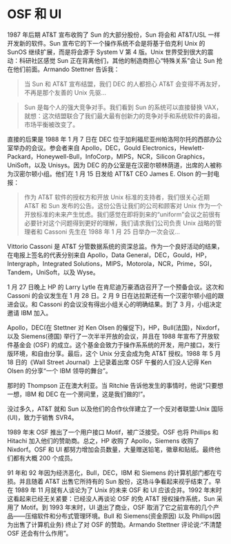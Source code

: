 # OSF 和 UI

1987 年后期 AT&T 宣布收购了 Sun 的大部分股份，Sun 将会和 AT&T/USL 一样开发新的软件。Sun 宣布它的下一个操作系统不会是将基于伯克利 Unix 的 SunOS 继续扩展，而是将会源于 System V 第 4 版。Unix 世界受到很大的震动：科研社区感觉 Sun 正在背离他们，其他的制造商担心“特殊关系”会让 Sun 抢在他们前面。Armando Stettner 告诉我：

> 当 Sun 和 AT&T 宣布结盟，我们 DEC 的人都担心 AT&T 会变得不再友好，不再是那个友善的 Unix 先驱...

> Sun 是每个人的强大竞争对手。我们看到 Sun 的系统可以直接替换 VAX，就想：这次结盟联合了我们最大最有创新力的竞争对手和系统软件的鼻祖，市场平衡被改变了。

直接的后果是 1988 年 1 月 7 日在 DEC 位于加利福尼亚州帕洛阿尔托的西部办公室举办的会议。参会者来自 Apollo，DEC，Gould Electronics，Hewlett-Packard，Honeywell-Bull，InfoCorp，MIPS，NCR，Silicon Graphics，UniSoft，以及 Unisys。因为 DEC 的办公室是在汉密尔顿林荫道，出席的人被称为汉密尔顿小组。他们在 1 月 15 日发给 ATT&T CEO James E. Olson 的一封电报：

> 作为 AT&T 软件的授权方和开放 Unix 标准的支持者，我们很关心近期 AT&T 和 Sun 发布的公告。这份公告让我们的公司和顾客对 Unix 作为一个开放标准的未来产生忧虑。我们感觉在即将到来的“uniform”会议之前很有必要针对这个问题得到更好的理解，我们请求我们公司负责 Unix 战略的管理者和 Cassoni 先生在 1988 年 1 月 25 日举办一次会议...

Vittorio Cassoni 是 AT&T 分管数据系统的资深总监。作为一个良好活动的结果，在电报上签名的代表分别来自 Apollo，Data General，DEC，Gould，HP，Intergraph，Integrated Solutions，MIPS，Motorola，NCR，Prime，SGI，Tandem，UniSoft，以及 Wyse。

1 月 27 日晚上 HP 的 Larry Lytle 在肯尼迪万豪酒店召开了一个预备会议。这次和 Cassoni 的会议发生在 1 月 28 日。2 月 9 日在达拉斯还有一个汉密尔顿小组的跟进会议。和 Cassoni 的会议没有得出小组关心的明确结果。到了 3 月，小组决定邀请 IBM 加入。

Apollo，DEC(在 Stettner 对 Ken Olsen 的催促下)，HP，Bull(法国)，Nixdorf，以及 Siemens(德国) 举行了一次半半开放的会议，并且在 1988 年宣布了开放软件基金会 (OSF) 的成立。这个基金会致力于操作系系统的开发，用户接口，发行版环境，和自由分享。最后，这个 Unix 分支会成为免 AT&T 授权。1988 年 5 月 18 日的《Wall Street Journal》上记录着出席 OSF 午餐的人们没人记得 Ken Olsen 的分享“一个 IBM 领导的舞台”。

那时的 Thompson 正在澳大利亚。当 Ritchie 告诉他发生的事情时，他说“只要想一想，IBM 和 DEC 在一个房间里，这是我们做的!”。

没过多久，AT&T 就和 Sun 以及他们的合作伙伴建立了一个反对者联盟:Unix 国际 (UI)，致力于销售 SVR4。

1989 年末 OSF 推出了一个用户接口 Motif，被广泛接受。OSF 也将 Phillips 和 Hitachi 加入他们的赞助商。总之，HP 收购了 Apollo，Siemens 收购了 Nixdorf。OSF 和 UI 都努力增加会员数量，大量赠送铅笔，徽章和贴纸。最终他们都有大概 200 个成员。

91 年和 92 年因为经济恶化，Bull，DEC，IBM 和 Siemens 的计算机部门都在亏损。并且随着 AT&T 出售它所持有的 Sun 股份，这场斗争看起来视乎结束了。早在 1989 年 11 月就有人谈论为了 Unix 的未来 OSF 和 UI 应该合并。1992 年末时这看起来已经无关紧要：已经没人再谈论 OSF 的免 AT&T 授权操作系统，Sun 采用了 Motif。到 1993 年末时，UI 退出了商业，OSF 取消了它之前宣布的几个产品——压缩软件和分布式管理环境。Bull 和 Siemens(资金原因) 以及 Phillips(因为出售了计算机业务) 终止了对 OSF 的赞助。Armando Stettner 评论说:“不清楚 OSF 还会有什么作用”。
